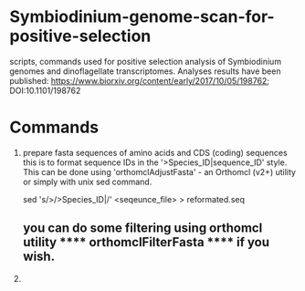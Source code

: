 # Symbiodinium-genome-scan-for-positive-selection
scripts, commands used for positive selection analysis of Symbiodinium genomes and dinoflagellate transcriptomes.
Analyses results have been published: https://www.biorxiv.org/content/early/2017/10/05/198762; DOI:10.1101/198762 


# Commands
1. prepare fasta sequences of amino acids and CDS (coding) sequences 
this is to format sequence IDs in the '>Species_ID|sequence_ID' style. This can be done using 'orthomclAdjustFasta' - an Orthomcl (v2+) utility or simply with unix sed command.

      sed 's/>/>Species_ID|/' <seqeunce_file> > reformated.seq 

      ## you can do some filtering using orthomcl utility **** orthomclFilterFasta **** if you wish.

2. 
